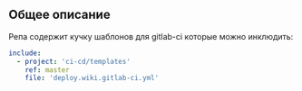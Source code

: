 ## Общее описание

Репа содержит кучку шаблонов для gitlab-ci которые можно инклюдить:
```yaml
include:
  - project: 'ci-cd/templates'
    ref: master
    file: 'deploy.wiki.gitlab-ci.yml'
```
